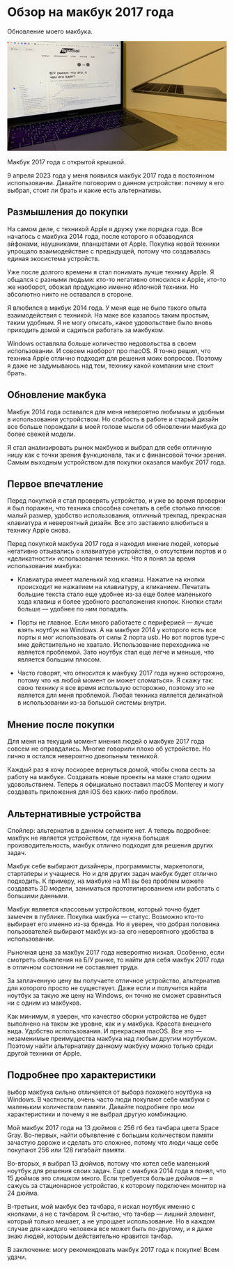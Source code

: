 # Обзор на макбук 2017 года

<div class="subtitle">Обновление моего макбука.</div>

![Alt](cap.jpg)

<div class="subtitle">Макбук 2017 года с открытой крышкой.</div>

9 апреля 2023 года у меня появился макбук 2017 года в постоянном использовании. Давайте поговорим о данном устройстве:
почему я его выбрал, стоит ли брать и какие есть альтернативы.

## Размышления до покупки

На самом деле, с техникой Apple я дружу уже порядка года. Все началось с макбука 2014 года, после которого я обзаводился
айфонами, наушниками, планшетами от Apple. Покупка новой техники упрощало взаимодействие с предыдущей, потому что
создавалась единая экосистема устройств.

Уже после долгого времени я стал понимать лучше технику Apple. Я общался с разными людьми: кто-то негативно относился к
Apple, кто-то же наоборот, обожал продукцию именно яблочной техники. Но абсолютно никто не оставался в стороне.

Я влюбился в макбук 2014 года. У меня еще не было такого опыта взаимодействия с техникой. На маке все казалось таким
простым, таким удобным. Я не могу описать, какое удовольствие было вновь приходить домой и садиться работать за
макбуком.

Windows оставляла больше количество недовольства в своем использовании. И совсем наоборот про macOS. Я точно решил, что
техника Apple отлично подходит для решения моих вопросов. Поэтому я даже не задумываюсь над тем, технику какой компании
мне стоит брать.

## Обновление макбука

Макбук 2014 года оставался для меня невероятно любимым и удобным в использовании устройством. Но слабость в работе и
старый дизайн все больше порождали в моей голове мысли об обновлении макбука до более свежей модели.

Я стал анализировать рынок макбуков и выбрал для себя отличную нишу как с точки зрения функционала, так и с финансовой
точки зрения. Самым выходным устройством для покупки оказался макбук 2017 года.

## Первое впечатление

Перед покупкой я стал проверять устройство, и уже во время проверки я был поражен, что техника способна сочетать в себе
столько плюсов: малый размер, удобство использования, отличный трекпад, прекрасная клавиатура и невероятный дизайн. Все
это заставило влюбиться в технику Apple снова.

Перед покупкой макбука 2017 года я находил мнение людей, которые негативно отзывались о клавиатуре устройства, о
отсутствии портов и о «деликатности» использования техники. Что я понял за время использования макбука:

- Клавиатура имеет маленький ход клавиш. Нажатие на кнопки происходит не нажатием на клавиатуру, а кликанием. Печатать
  большие текста стало еще удобнее из-за еще более маленького хода клавиш и более удобного расположения кнопок. Кнопки
  стали больше — удобнее по ним попадать.

- Порты не главное. Если много работаете с периферией — лучше взять ноутбук на Windows. А на макбуке 2014 у которого есть
  все порты я мог использовать от силы 2 порта usb. Но вот портов type-c мне действительно не хватало. Использование
  переходника не является проблемой. Зато ноутбук стал еще легче и меньше, что является большим плюсом.

- Часто говорят, что относится к макбуку 2017 года нужно осторожно, потому что «в любой момент он может сломаться». Я
  скажу так: свою технику я все время использую осторожно, поэтому это не является для меня проблемой. Любая техника
  является деликатной в использовании из-за большой системы внутри.

## Мнение после покупки

Для меня на текущий момент мнения людей о макбуке 2017 года совсем не оправдались. Многие говорили плохо об устройстве.
Но лично я остался невероятно довольным техникой.

Каждый раз я хочу поскорее вернуться домой, чтобы снова сесть за работу на макбуке. Создавать новые проекты на маке
стало одним удовольствием. Теперь я официально поставил macOS Monterey и могу создавать приложения для iOS без
каких-либо проблем.

## Альтернативные устройства

Спойлер: альтернатив в данном сегменте нет. А теперь подробнее: макбук не является устройством, где нужна большая
производительность, макбук отлично подходит для решения других задач.

Макбук себе выбирают дизайнеры, программисты, маркетологи, стартаперы и учащиеся. Но и для других задач макбук будет
отлично подходить. К примеру, на макбуке на M1 вы без проблем можете создавать 3D модели, заниматься прототипированием
или работать с большими данными.

Макбук является классовым устройством, который точно будет замечен в публике. Покупка макбука — статус. Возможно кто-то
выбирает его именно из-за бренда. Но я уверен, что добрая половина пользователей выбирают макбук из-за его невероятного
удобства в использовании.

Рыночная цена за макбук 2017 года невероятно низкая. Особенно, если смотреть объявления на Б/У рынке, то найти для себя
макбук 2017 года в отличном состоянии не составляет труда.

За заплаченную цену вы получаете отличное устройство, альтернатив для которого просто не существует. Даже если и
получится найти ноутбук за такую же цену на Windows, он точно не сможет сравниться ни с одним из макбуков.

Как минимум, я уверен, что качество сборки устройства не будет выполнено на таком же уровне, как и у макбука. Красота
внешнего вида. Удобство использования. И прекрасная macOS. Все это — незаменимые преимущества макбука над любым другим
ноутбуком. Поэтому найти альтернативу данному макбуку можно только среди другой техники от Apple.

## Подробнее про характеристики

выбор макбука сильно отличается от выбора похожего ноутбука на Windows. В частности, очень часто люди покупают себе
макбуки с маленьким количеством памяти. Давайте подробнее про мои характеристики и почему я не выбрал другую комбинацию.

Мой макбук 2017 года на 13 дюймов с 256 гб без тачбара цвета Space Gray. Во-первых, найти объявление с большим
количеством памяти зачастую дороже и сделать это сложнее, потому что люди чаще себе покупают 256 или 128 гигабайт
памяти.

Во-вторых, я выбрал 13 дюймов, потому что хотел себе маленький ноутбук для решения своих задач. Еще с макбука 2014 года
я понял, что 15 дюймов это слишком много. Если требуется больше дюймов — я сажусь за стационарное устройство, к которому
подключен монитор на 24 дюйма.

В-третьих, мой макбук без тачбара, я искал ноутбук именно с кнопками, а не с тачбаром. Я считаю, что тачбар — лишний
элемент, который только мешает, а не упрощает использование. Но в каждом случае для каждого человека все может быть
по-другому, и я даже знаю людей, которым действительно нравится тачбар.

В заключение: могу рекомендовать макбук 2017 года к покупке! Всем удачи.
